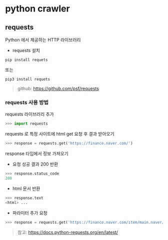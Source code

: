 # python crawler

## requests 

Python 에서 제공하는 HTTP 라이브러리

- requests 설치

```
pip install requets
```

또는

```
pip3 install requets
```

>github: https://github.com/psf/requests

### requests 사용 방법

requests 라이브러리 추가

```python
>>> import requests
```

requests 로 특정 사이트에 html get 요청 후 결과 받아오기

```python
>>> response = requests.get('https://finance.naver.com/')
```

response 타입에서 정보 가져오기

- 요청 성공 결과 200 반환

```python
>>> response.status_code
200
```

- html 문서 반환

```python
>>> response.text
<html> ... 
```

- 파라미터 추가 요청 

```python
>>> response = requests.get('https://finance.naver.com/item/main.naver/', params={'code':'005930'})
```

>참고: https://docs.python-requests.org/en/latest/
